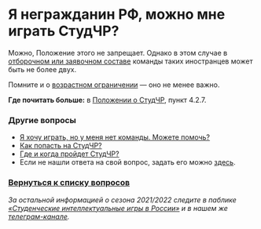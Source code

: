 # Я негражданин РФ, можно мне играть СтудЧР?

Можно, Положение этого не запрещает. Однако в этом случае в [отборочном или заявочном составе](https://vk.com/@chgk_student-otborochnyi-i-zayavochyi-sostavy) команды таких иностранцев может быть не более двух.

Помните и о [возрастном ограничении](https://vk.com/@chgk_student-vozrast-studchr) — оно не менее важно.

**Где почитать больше:** в [Положении о СтудЧР](https://drive.google.com/file/d/1lR2C7aNHXHWPObhUpCpwTlyPojrEDyMj/view), пункт 4.2.7.

### Другие вопросы

- [Я хочу играть, но у меня нет команды. Можете помочь?](https://vk.com/@chgk_student-kak-naiti-komandu)
- [Как попасть на СтудЧР?](https://vk.com/@chgk_student-kak-popast-na-studchr)
- [Где и когда пройдет СтудЧР?](https://vk.com/@chgk_student-gde-i-kogda)
- Если не нашли ответа на свой вопрос, задать его можно [здесь](https://vk.com/topic-99683830_48233790).

### [Вернуться к списку вопросов](https://vk.com/@chgk_student-studchr-faq)

*За остальной информацией о сезона 2021/2022 следите в паблике [«Студенческие интеллектуальные игры в России»](https://vk.com/chgk_student) и в нашем же [телеграм-канале](https://t.me/chgk_student_ru).*
